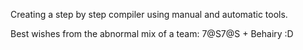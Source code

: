 Creating a step by step compiler using manual and automatic tools.

Best wishes from the abnormal mix of a team: 7@S7@S + Behairy :D